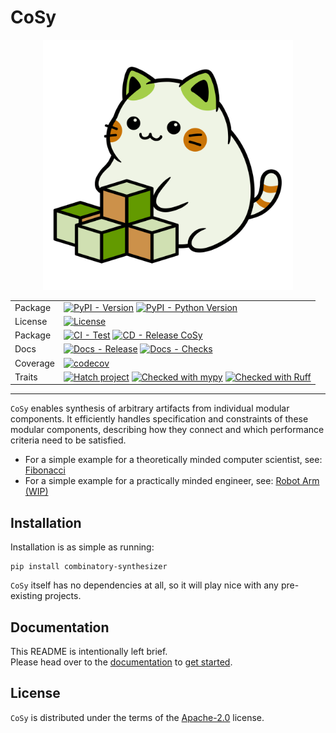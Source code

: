 # CoSy

<div align="center">

<img src="https://raw.githubusercontent.com/tudo-seal/cosy-draft/main/docs/assets/images/logo.svg" alt="CoSy logo" width="400" role="img">

|          |                                                                                                                                                                                                                                                                                                                                                                                                                                                                                                                                              |
|----------|----------------------------------------------------------------------------------------------------------------------------------------------------------------------------------------------------------------------------------------------------------------------------------------------------------------------------------------------------------------------------------------------------------------------------------------------------------------------------------------------------------------------------------------------|
| Package  | [![PyPI - Version](https://img.shields.io/pypi/v/combinatory-synthesizer.svg?logo=pypi&label=&labelColor=grey&logoColor=gold&style=flat-square&pypiBaseUrl=https://test.pypi.org)](https://pypi.org/project/combinatory-synthesizer) [![PyPI - Python Version](https://img.shields.io/pypi/pyversions/combinatory-synthesizer.svg?logo=python&label=&labelColor=grey&logoColor=gold&style=flat-square&pypiBaseUrl=https://test.pypi.org)](https://pypi.org/project/combinatory-synthesizer)                                                  |
| License  | [![License](https://img.shields.io/github/license/tudo-seal/cosy-draft?color=9E2165&logo=apache&label=&labelColor=grey&style=flat-square)](https://opensource.org/licenses/Apache-2.0)                                                                                                                                                                                                                                                                                                                                                       |
| Package  | [![CI - Test](https://img.shields.io/github/actions/workflow/status/tudo-seal/cosy-draft/checks.yml?label=checks&style=flat-square)](https://github.com/tudo-seal/cosy-draft/actions/workflows/checks.yml) [![CD - Release CoSy](https://img.shields.io/github/actions/workflow/status/tudo-seal/cosy-draft/release.yml?label=release&style=flat-square)](https://github.com/tudo-seal/cosy-draft/actions/workflows/release.yml)                                                                                                             |
| Docs     | [![Docs - Release](https://img.shields.io/github/actions/workflow/status/tudo-seal/cosy-draft/check-docs.yml?label=checks&style=flat-square)](https://github.com/tudo-seal/cosy-draft/actions/workflows/check-docs.yml) [![Docs - Checks](https://img.shields.io/github/actions/workflow/status/tudo-seal/cosy-draft/deploy-docs.yml?label=deploy&style=flat-square)](https://github.com/tudo-seal/cosy-draft/actions/workflows/deploy-docs.yml)                                                                                             |
| Coverage | [![codecov](https://img.shields.io/codecov/c/github/tudo-seal/cosy-draft?token=40E83ABJV4&logo=codecov&label=&labelColor=grey&style=flat-square)](https://codecov.io/github/tudo-seal/cosy-draft)                                                                                                                                                                                                                                                                                                                                            |
| Traits   | [![Hatch project](https://img.shields.io/badge/%F0%9F%A5%9A-Hatch-4051b5.svg?style=flat-square)](https://hatch.pypa.io/latest/) [![Checked with mypy](https://img.shields.io/badge/endpoint?url=https://raw.githubusercontent.com/tudo-seal/cosy-draft/main/docs/assets/badges/mypy.json&style=flat-square)](http://mypy-lang.org/) [![Checked with Ruff](https://img.shields.io/endpoint?url=https://raw.githubusercontent.com/astral-sh/ruff/main/assets/badge/v2.json&color=4051b5&style=flat-square)](https://github.com/astral-sh/ruff) |

</div>

-----
`CoSy` enables synthesis of arbitrary artifacts from individual modular components. 
It efficiently handles specification and constraints of these modular components, 
describing how they connect and which performance criteria need to be satisfied.

- For a simple example for a theoretically minded computer scientist, see: [Fibonacci](https://tudo-seal.github.io/cosy-draft/quick-start/)
- For a simple example for a practically minded engineer, see: [Robot Arm (WIP)](#)


## Installation
Installation is as simple as running: 

```console
pip install combinatory-synthesizer
```

`CoSy` itself has no dependencies at all, so it will play nice with any pre-existing projects.

## Documentation
This README is intentionally left brief.  
Please head over to the [documentation](https://tudo-seal.github.io/cosy-draft/) to [get started](https://tudo-seal.github.io/cosy-draft/quick-start/). 

## License

`CoSy` is distributed under the terms of the [Apache-2.0](https://spdx.org/licenses/Apache-2.0.html) license.


